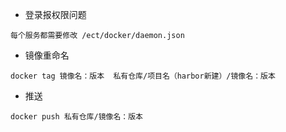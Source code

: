 - 登录报权限问题
~~~
每个服务都需要修改 /ect/docker/daemon.json
~~~

- 镜像重命名
~~~
docker tag 镜像名：版本  私有仓库/项目名（harbor新建）/镜像名：版本
~~~
- 推送
~~~
docker push 私有仓库/镜像名：版本
~~~
